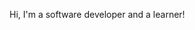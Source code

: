 Hi, I'm a software developer and a learner! 

<!---
AyiekoJane/AyiekoJane is a ✨ special ✨ repository because its `README.md` (this file) appears on your GitHub profile.
You can click the Preview link to take a look at your changes.
--->
